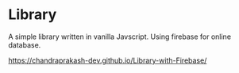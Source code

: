 # Library

A simple library written in vanilla Javscript. Using firebase for online database.

https://chandraprakash-dev.github.io/Library-with-Firebase/